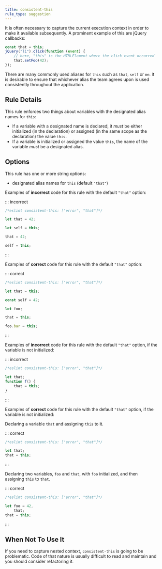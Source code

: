 ```yaml
---
title: consistent-this
rule_type: suggestion
---
```


It is often necessary to capture the current execution context in order to make it available subsequently. A prominent example of this are jQuery callbacks:

```js
const that = this;
jQuery("li").click(function (event) {
    // here, "this" is the HTMLElement where the click event occurred
    that.setFoo(42);
});
```

There are many commonly used aliases for `this` such as `that`, `self` or `me`. It is desirable to ensure that whichever alias the team agrees upon is used consistently throughout the application.

## Rule Details

This rule enforces two things about variables with the designated alias names for `this`:

- If a variable with a designated name is declared, it _must_ be either initialized (in the declaration) or assigned (in the same scope as the declaration) the value `this`.
- If a variable is initialized or assigned the value `this`, the name of the variable _must_ be a designated alias.

## Options

This rule has one or more string options:

- designated alias names for `this` (default `"that"`)

Examples of **incorrect** code for this rule with the default `"that"` option:

::: incorrect

```js
/*eslint consistent-this: ["error", "that"]*/

let that = 42;

let self = this;

that = 42;

self = this;
```

:::

Examples of **correct** code for this rule with the default `"that"` option:

::: correct

```js
/*eslint consistent-this: ["error", "that"]*/

let that = this;

const self = 42;

let foo;

that = this;

foo.bar = this;
```

:::

Examples of **incorrect** code for this rule with the default `"that"` option, if the variable is not initialized:

::: incorrect

```js
/*eslint consistent-this: ["error", "that"]*/

let that;
function f() {
    that = this;
}
```

:::

Examples of **correct** code for this rule with the default `"that"` option, if the variable is not initialized:

Declaring a variable `that` and assigning `this` to it.

::: correct

```js
/*eslint consistent-this: ["error", "that"]*/

let that;
that = this;
```

:::

Declaring two variables, `foo` and `that`, with `foo` initialized, and then assigning `this` to `that`.

::: correct

```js
/*eslint consistent-this: ["error", "that"]*/

let foo = 42,
    that;
that = this;
```

:::

## When Not To Use It

If you need to capture nested context, `consistent-this` is going to be problematic. Code of that nature is usually difficult to read and maintain and you should consider refactoring it.
